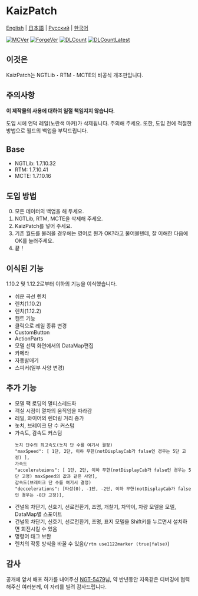 # KaizPatch

[English](README.en.md) | [日本語](README.md) | [Русский](README.ru.md) | [한국어](README.ko.md)

[![MCVer](https://img.shields.io/badge/Minecraft-1.7.10-brightgreen)](https://www.minecraft.net/)
[![ForgeVer](https://img.shields.io/badge/Forge-10.13.4.1614-important)](https://files.minecraftforge.net/maven/net/minecraftforge/forge/index_1.7.10.html)
[![DLCount](https://img.shields.io/github/downloads/Kai-Z-JP/KaizPatchX/total)](https://github.com/Kai-Z-JP/KaizPatchX/releases)
[![DLCountLatest](https://img.shields.io/github/downloads/Kai-Z-JP/KaizPatchX/latest/total)](https://github.com/Kai-Z-JP/KaizPatchX/releases/latest)

## 이것은
KaizPatch는 NGTLib・RTM・MCTE의 비공식 개조판입니다.

## 주의사항

**이 제작물의 사용에 대하여 일절 책임지지 않습니다.**

도입 시에 언덕 레일(노란색 마커)가 삭제됩니다. 주의해 주세요. 또한, 도입 전에 적절한 방법으로 월드의 백업을 부탁드립니다.

## Base

- NGTLib: 1.7.10.32
- RTM: 1.7.10.41
- MCTE: 1.7.10.16

## 도입 방법

0. 모든 데이터의 백업을 해 두세요.
1. NGTLib, RTM, MCTE을 삭제해 주세요.
2. KaizPatch를 넣어 주세요.
3. 기존 월드를 불러올 경우에는 영어로 뭔가 OK?라고 물어볼텐데, 잘 이해한 다음에 OK를 눌러주세요.
4. 끝！

## 이식된 기능

1.10.2 및 1.12.2로부터 이하의 기능을 이식했습니다.

- 쉬운 곡선 렌치
- 렌치(1.10.2)
- 렌치(1.12.2)
- 캔트 기능
- 클릭으로 레일 종류 변경
- CustomButton
- ActionParts
- 모델 선택 화면에서의 DataMap편집
- 카메라
- 자동발매기
- 스피커(일부 사양 변경)

## 추가 기능
- 모델 팩 로딩의 멀티스레드화
- 객실 시점이 열차의 움직임을 따라감
- 레일, 와이어의 렌더링 거리 증가
- 놋치, 브레이크 단 수 커스텀
- 가속도, 감속도 커스텀
  ```
  놋치 단수의 최고속도(놋치 단 수를 여기서 결정)
  "maxSpeed": [ 1단, 2단, 이하 무한(notDisplayCab가 false인 경우는 5단 고정) ],
  가속도
  "accelerateions": [ 1단, 2단, 이하 무한(notDisplayCab가 false인 경우는 5단 고정) maxSpeed의 값과 같은 사양],
  감속도(브레이크 단 수를 여기서 결정)
  "deccelerations": [타성(0), -1단, -2단, 이하 무한(notDisplayCab가 false인 경우는 -8단 고정)],
  ```
- 건널목 차단기, 신호기, 선로전환기, 조명, 개찰기, 차막이, 차량 모델을 모델, DataMap별 스포이트
- 건널목 차단기, 신호기, 선로전환기, 조명, 표지 모델을 Shift키를 누르면서 설치하면 회전시킬 수 있음
- 명령어 태그 보완
- 렌치의 작동 방식을 바꿀 수 있음(`/rtm use1122marker (true|false)`)

## 감사

공개에 앞서 배포 허가를 내어주신 [NGT-5479](https://twitter.com/ngt5479)님, 약 반년동안 지옥같은 디버깅에 협력해주신 여러분께, 이 자리를 빌려 감사드립니다.
